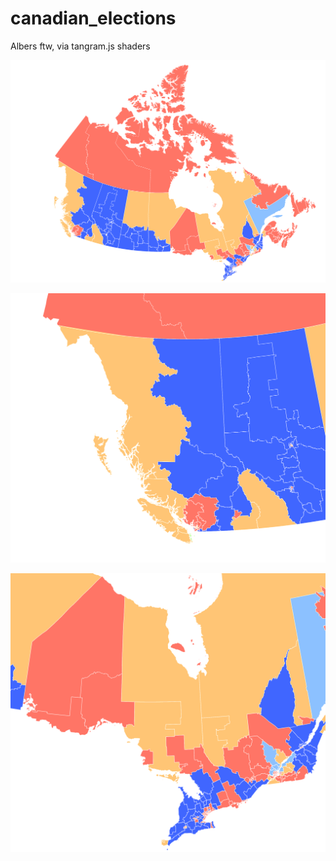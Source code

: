 # canadian_elections

Albers ftw, via tangram.js shaders

![Canada](canada_albers.png)

![British Columbia](bc_albers.png)

![Ontario](ontario_albers.png)
